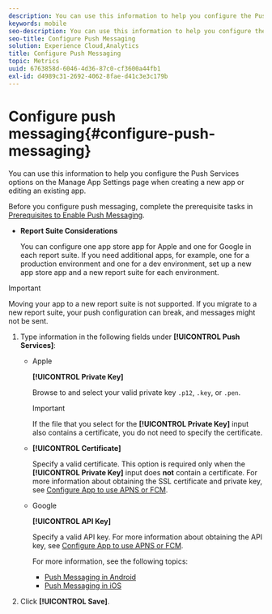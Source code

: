 ```yaml
---
description: You can use this information to help you configure the Push Services options on the Manage App Settings page while creating a new app or editing an existing app.
keywords: mobile
seo-description: You can use this information to help you configure the Push Services options on the Manage App Settings page while creating a new app or editing an existing app.
seo-title: Configure Push Messaging
solution: Experience Cloud,Analytics
title: Configure Push Messaging
topic: Metrics
uuid: 6763858d-6046-4d36-87c0-cf3600a44fb1
exl-id: d4989c31-2692-4062-8fae-d41c3e3c179b
---
```

# Configure push messaging{#configure-push-messaging}

You can use this information to help you configure the Push Services options on the Manage App Settings page when creating a new app or editing an existing app.

Before you configure push messaging, complete the prerequisite tasks in [Prerequisites to Enable Push Messaging](/help/using/c-manage-app-settings/c-mob-confg-app/configure-push-messaging/prerequisites-push-messaging.md).

* **Report Suite Considerations**

    You can configure one app store app for Apple and one for Google in each report suite. If you need additional apps, for example, one for a production environment and one for a dev environment, set up a new app store app and a new report suite for each environment.

>[!IMPORTANT]
>
>Moving your app to a new report suite is not supported. If you migrate to a new report suite, your push configuration can break, and messages might not be sent.

1. Type information in the following fields under **[!UICONTROL Push Services]**:

    * Apple

      **[!UICONTROL Private Key]**

      Browse to and select your valid private key `.p12`, `.key`, or `.pen`.

      >[!IMPORTANT]
      >If the file that you select for the **[!UICONTROL Private Key]** input also contains a certificate, you do not need to specify the certificate.

    * **[!UICONTROL Certificate]**

      Specify a valid certificate. This option is required only when the **[!UICONTROL Private Key]** input does **not** contain a certificate. For more information about obtaining the SSL certificate and private key, see [Configure App to use APNS or FCM](/help/using/c-manage-app-settings/c-mob-confg-app/configure-push-messaging/configure-app-apns-gcm.md).

    * Google

      **[!UICONTROL API Key]**
      
      Specify a valid API key. For more information about obtaining the API key, see [Configure App to use APNS or FCM](/help/using/c-manage-app-settings/c-mob-confg-app/configure-push-messaging/configure-app-apns-gcm.md).

      For more information, see the following topics:

      * [Push Messaging in Android](/help/android/messaging-main/push-messaging/push-messaging.md)
      * [Push Messaging in iOS](/help/ios/messaging-main/push-messaging/push-messaging.md)

1. Click **[!UICONTROL Save]**.
